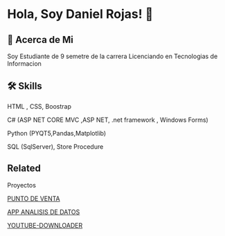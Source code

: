 
# Hola, Soy Daniel Rojas! 👋


## 🚀 Acerca de Mi
Soy Estudiante de 9 semetre de la carrera Licenciando en Tecnologias de Informacion 



## 🛠 Skills

HTML , CSS, Boostrap

C# (ASP NET CORE MVC ,ASP NET, .net framework , Windows Forms)

Python (PYQT5,Pandas,Matplotlib)

SQL (SqlServer), Store Procedure



## Related

Proyectos

[PUNTO DE VENTA ](https://github.com/DanielRojas2002/PUNTOVENTA)

[APP ANALISIS DE DATOS ](https://github.com/DanielRojas2002/APP-ANALISIS-DE-DATOS)

[YOUTUBE-DOWNLOADER ](https://github.com/DanielRojas2002/Youtube-downloader)
